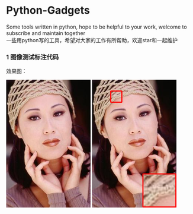 # Python-Gadgets
Some tools written in python, hope to be helpful to your work, welcome to subscribe and maintain together  
一些用python写的工具，希望对大家的工作有所帮助，欢迎star和一起维护


### 1 图像测试标注代码
效果图：

![image](image_annotation/image_annotation_Python/woman_GT.bmp)
![image](image_annotation/image_annotation_Python/output.png)

